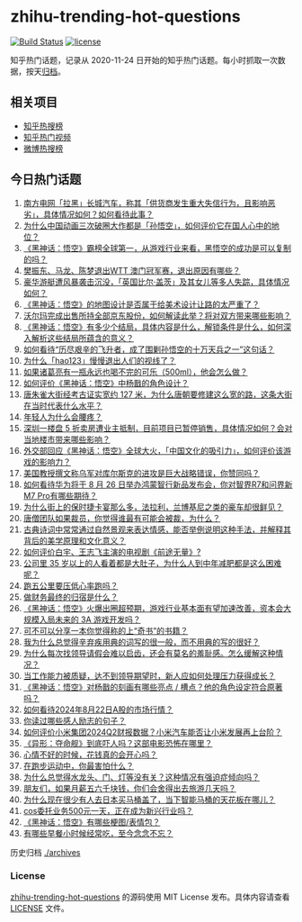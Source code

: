 # zhihu-trending-hot-questions

[![Build Status](https://github.com/justjavac/zhihu-trending-hot-questions/workflows/ci/badge.svg?branch=master)](https://github.com/justjavac/zhihu-trending-hot-questions/actions)
[![license](https://img.shields.io/github/license/justjavac/zhihu-trending-hot-questions)](https://github.com/justjavac/zhihu-trending-hot-questions/blob/master/LICENSE)

知乎热门话题，记录从 2020-11-24
日开始的知乎热门话题。每小时抓取一次数据，按天[归档](./archives)。

## 相关项目

- [知乎热搜榜](https://github.com/justjavac/zhihu-trending-top-search)
- [知乎热门视频](https://github.com/justjavac/zhihu-trending-hot-video)
- [微博热搜榜](https://github.com/justjavac/weibo-trending-hot-search)

## 今日热门话题

<!-- BEGIN -->
<!-- 最后更新时间 Thu Aug 22 2024 01:15:23 GMT+0800 (China Standard Time) -->

1. [南方电网「拉黑」长城汽车，称其「供货商发生重大失信行为，且影响恶劣」，具体情况如何？如何看待此事？](https://www.zhihu.com/question/664796341)
1. [为什么中国动画三次破圈大作都是「孙悟空」，如何评价它在国人心中的地位？](https://www.zhihu.com/question/664871365)
1. [《黑神话：悟空》霸榜全球第一，从游戏行业来看，黑悟空的成功是可以复制的吗？](https://www.zhihu.com/question/664870762)
1. [樊振东、马龙、陈梦退出 ​​WTT 澳门冠军赛，退出原因有哪些？](https://www.zhihu.com/question/664895630)
1. [豪华游艇遭风暴袭击沉没，「英国比尔·盖茨」及其女儿等多人失踪，具体情况如何？](https://www.zhihu.com/question/664801137)
1. [《黑神话：悟空》的地图设计是否属于给美术设计让路的太严重了？](https://www.zhihu.com/question/664877196)
1. [沃尔玛完成出售所持全部京东股份，如何解读此举？将对双方带来哪些影响？](https://www.zhihu.com/question/664882007)
1. [《黑神话：悟空》有多少个结局，具体内容是什么，解锁条件是什么，如何深入解析这些结局所蕴含的意义？](https://www.zhihu.com/question/664880215)
1. [如何看待“历尽艰辛的飞升者，成了围剿孙悟空的十万天兵之一”这句话？](https://www.zhihu.com/question/661862920)
1. [为什么「hao123」慢慢退出人们的视线了？](https://www.zhihu.com/question/664363307)
1. [如果诸葛亮有一瓶永远也喝不完的可乐（500ml），他会怎么做？](https://www.zhihu.com/question/613012898)
1. [如何评价《黑神话：悟空》中杨戬的角色设计？](https://www.zhihu.com/question/664777017)
1. [唐朱雀大街经考古证实宽约 127 米，为什么唐朝要修建这么宽的路，这条大街在当时代表什么水平？](https://www.zhihu.com/question/585367197)
1. [年轻人为什么会腰疼？](https://www.zhihu.com/question/319589443)
1. [深圳一楼盘 5 折卖房遭业主抵制，目前项目已暂停销售，具体情况如何？会对当地楼市带来哪些影响？](https://www.zhihu.com/question/664939957)
1. [外交部回应《黑神话：悟空》全球大火，「中国文化的吸引力」，如何评价该游戏的影响力？](https://www.zhihu.com/question/664894911)
1. [美国教授撰文称乌军对库尔斯克的进攻是巨大战略错误，你赞同吗？](https://www.zhihu.com/question/664885249)
1. [如何看待华为将于 8 月 26 日举办鸿蒙智行新品发布会，你对智界R7和问界新M7 Pro有哪些期待？](https://www.zhihu.com/question/664865438)
1. [为什么街上的保时捷卡宴那么多，法拉利，兰博基尼之类的豪车却很鲜见？](https://www.zhihu.com/question/24420275)
1. [唐僧团队如果裁员，你觉得谁最有可能会被裁，为什么？](https://www.zhihu.com/question/664879343)
1. [古典诗词中常常通过自然景观来表达情感，能否举例说明这种手法，并解释其背后的美学原理和文化意义？](https://www.zhihu.com/question/661317640)
1. [如何评价白宇、王志飞主演的电视剧《前途无量》?](https://www.zhihu.com/question/664494054)
1. [公司里 35 岁以上的人看着都是大肚子，为什么人到中年减肥都是这么困难呢？](https://www.zhihu.com/question/664609812)
1. [跑五公里要压低心率跑吗？](https://www.zhihu.com/question/664490689)
1. [做财务最终的归宿是什么？](https://www.zhihu.com/question/527872693)
1. [《黑神话：悟空》火爆出圈超预期，游戏行业基本面有望加速改善，资本会大规模入局未来的 3A 游戏开发吗？](https://www.zhihu.com/question/664880872)
1. [可不可以分享一本你觉得称的上“奇书”的书籍？](https://www.zhihu.com/question/462561186)
1. [我为什么总觉得辛弃疾用典的词写的很一般，而不用典的写的很好？](https://www.zhihu.com/question/51075975)
1. [为什么每次找领导请假会难以启齿，还会有莫名的羞耻感。怎么缓解这种情况？](https://www.zhihu.com/question/664653116)
1. [当工作能力被质疑，达不到领导期望时，新人应如何处理压力获得成长？](https://www.zhihu.com/question/662639636)
1. [《黑神话：悟空》对杨戬的刻画有哪些亮点 / 槽点？他的角色设定符合原著吗？](https://www.zhihu.com/question/664839061)
1. [如何看待2024年8月22日A股的市场行情？](https://www.zhihu.com/question/664862435)
1. [你读过哪些感人励志的句子？](https://www.zhihu.com/question/661533209)
1. [如何评价小米集团2024Q2财报数据？小米汽车能否让小米发展再上台阶？](https://www.zhihu.com/question/664903032)
1. [《异形：夺命舰》到底吓人吗？这部电影恐怖在哪里？](https://www.zhihu.com/question/664745909)
1. [心情不好的时候，花钱真的会开心吗？](https://www.zhihu.com/question/664650412)
1. [在跑步运动中，你最害怕什么？](https://www.zhihu.com/question/664449980)
1. [为什么总觉得水龙头、门、灯等没有关？这种情况有强迫症倾向吗？](https://www.zhihu.com/question/664491203)
1. [朋友们，如果月薪五六千块钱，你们会舍得出去旅游几天吗？](https://www.zhihu.com/question/660751530)
1. [为什么现在很少有人去日本买马桶盖了，当下智能马桶的天花板在哪儿？](https://www.zhihu.com/question/664781546)
1. [cos委托业务500元一天，正在成为新兴行业吗？](https://www.zhihu.com/question/664781236)
1. [《黑神话：悟空》有哪些梗图/表情包？](https://www.zhihu.com/question/664779908)
1. [有哪些早餐小时候经常吃，至今念念不忘？](https://www.zhihu.com/question/664448590)

<!-- END -->

历史归档 [./archives](./archives)

### License

[zhihu-trending-hot-questions](https://github.com/justjavac/zhihu-trending-hot-questions)
的源码使用 MIT License 发布。具体内容请查看 [LICENSE](./LICENSE) 文件。
